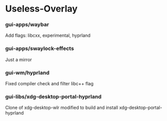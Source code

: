 # Useless-Overlay

### gui-apps/waybar
Add flags: libcxx, experimental, hyprland

### gui-apps/swaylock-effects
Just a mirror

### gui-wm/hyprland
Fixed compiler check and filter libc++ flag

### gui-libs/xdg-desktop-portal-hyprland
Clone of xdg-desktop-wlr modified to build and install xdg-desktop-portal-hyprland
